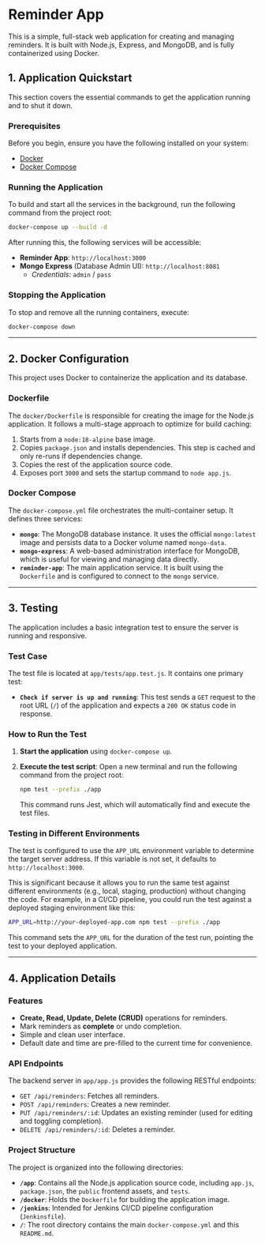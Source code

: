 # Reminder App

This is a simple, full-stack web application for creating and managing reminders. It is built with Node.js, Express, and MongoDB, and is fully containerized using Docker.

## 1. Application Quickstart

This section covers the essential commands to get the application running and to shut it down.

### Prerequisites

Before you begin, ensure you have the following installed on your system:

- [Docker](https://docs.docker.com/get-docker/)
- [Docker Compose](https://docs.docker.com/compose/install/)

### Running the Application

To build and start all the services in the background, run the following command from the project root:

```bash
docker-compose up --build -d
```

After running this, the following services will be accessible:

- **Reminder App**: `http://localhost:3000`
- **Mongo Express** (Database Admin UI): `http://localhost:8081`
  - *Credentials*: `admin` / `pass`

### Stopping the Application

To stop and remove all the running containers, execute:

```bash
docker-compose down
```

---

## 2. Docker Configuration

This project uses Docker to containerize the application and its database.

### Dockerfile

The `docker/Dockerfile` is responsible for creating the image for the Node.js application. It follows a multi-stage approach to optimize for build caching:

1. Starts from a `node:18-alpine` base image.
2. Copies `package.json` and installs dependencies. This step is cached and only re-runs if dependencies change.
3. Copies the rest of the application source code.
4. Exposes port `3000` and sets the startup command to `node app.js`.

### Docker Compose

The `docker-compose.yml` file orchestrates the multi-container setup. It defines three services:

- **`mongo`**: The MongoDB database instance. It uses the official `mongo:latest` image and persists data to a Docker volume named `mongo-data`.
- **`mongo-express`**: A web-based administration interface for MongoDB, which is useful for viewing and managing data directly.
- **`reminder-app`**: The main application service. It is built using the `Dockerfile` and is configured to connect to the `mongo` service.

---

## 3. Testing

The application includes a basic integration test to ensure the server is running and responsive.

### Test Case

The test file is located at `app/tests/app.test.js`. It contains one primary test:

- **`Check if server is up and running`**: This test sends a `GET` request to the root URL (`/`) of the application and expects a `200 OK` status code in response.

### How to Run the Test

1. **Start the application** using `docker-compose up`.
2. **Execute the test script**: Open a new terminal and run the following command from the project root:
   ```bash
   npm test --prefix ./app
   ```

   This command runs Jest, which will automatically find and execute the test files.

### Testing in Different Environments

The test is configured to use the `APP_URL` environment variable to determine the target server address. If this variable is not set, it defaults to `http://localhost:3000`.

This is significant because it allows you to run the same test against different environments (e.g., local, staging, production) without changing the code. For example, in a CI/CD pipeline, you could run the test against a deployed staging environment like this:

```bash
APP_URL=http://your-deployed-app.com npm test --prefix ./app
```

This command sets the `APP_URL` for the duration of the test run, pointing the test to your deployed application.

---

## 4. Application Details

### Features

- **Create, Read, Update, Delete (CRUD)** operations for reminders.
- Mark reminders as **complete** or undo completion.
- Simple and clean user interface.
- Default date and time are pre-filled to the current time for convenience.

### API Endpoints

The backend server in `app/app.js` provides the following RESTful endpoints:

- `GET /api/reminders`: Fetches all reminders.
- `POST /api/reminders`: Creates a new reminder.
- `PUT /api/reminders/:id`: Updates an existing reminder (used for editing and toggling completion).
- `DELETE /api/reminders/:id`: Deletes a reminder.

### Project Structure

The project is organized into the following directories:

- **`/app`**: Contains all the Node.js application source code, including `app.js`, `package.json`, the `public` frontend assets, and `tests`.
- **`/docker`**: Holds the `Dockerfile` for building the application image.
- **`/jenkins`**: Intended for Jenkins CI/CD pipeline configuration (`Jenkinsfile`).
- **`/`**: The root directory contains the main `docker-compose.yml` and this `README.md`.
